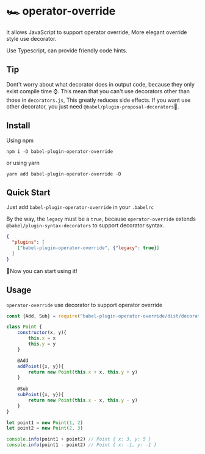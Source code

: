 # 🏎️ operator-override

It allows JavaScript to support operator override, More elegant override style use decorator. 

Use Typescript, can provide friendly code hints.

## Tip

Dont't worry about what decorator does in output code, because they only exist compile time ⌚️. This mean that you can't use decorators other than those in `decorators.js`,  This greatly reduces side effects. If you want use other decorator, you just need `@babel/plugin-proposal-decorators`🎣.

## Install

Using npm

```
npm i -D babel-plugin-operator-override
```

or using yarn

```
yarn add babel-plugin-operator-override -D
```

## Quick Start

Just add `babel-plugin-operator-override` in your `.babelrc` 

By the way, the `legacy` must be a `true`, because `operator-override` extends `@babel/plugin-syntax-decorators` to support decorator syntax.

```json
{
  "plugins": [
    ["babel-plugin-operator-override", {"legacy": true}]
  ]
}
```

🎉Now you can start using it!

## Usage

`operator-override` use decorator to support operator override

```js
const {Add, Sub} = require("babel-plugin-operator-override/dist/decorators")

class Point {
	constructor(x, y){
		this.x = x
		this.y = y
	}

	@Add
  	addPoint({x, y}){
    	return new Point(this.x + x, this.y + y)
	}
	
	@Sub
	subPoint({x, y}){
		return new Point(this.x - x, this.y - y)
	}
}

let point1 = new Point(1, 2)
let point2 = new Point(2, 3)

console.info(point1 + point2) // Point { x: 3, y: 5 }
console.info(point1 - point2) // Point { x: -1, y: -1 }
```

